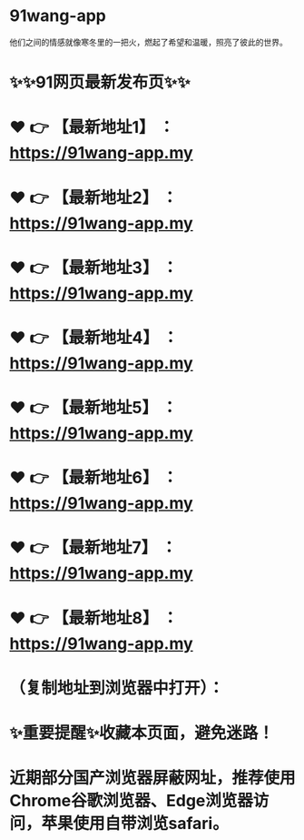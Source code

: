 # 91wang-app
他们之间的情感就像寒冬里的一把火，燃起了希望和温暖，照亮了彼此的世界。
# ✨✨91网页最新发布页✨✨
# ❤️ 👉 【最新地址1】 ：https://91wang-app.my
# ❤️ 👉 【最新地址2】 ：https://91wang-app.my
# ❤️ 👉 【最新地址3】 ：https://91wang-app.my
# ❤️ 👉 【最新地址4】 ：https://91wang-app.my
# ❤️ 👉 【最新地址5】 ：https://91wang-app.my
# ❤️ 👉 【最新地址6】 ：https://91wang-app.my
# ❤️ 👉 【最新地址7】 ：https://91wang-app.my
# ❤️ 👉 【最新地址8】 ：https://91wang-app.my
# （复制地址到浏览器中打开）：
# ✨重要提醒✨收藏本页面，避免迷路！
# 近期部分国产浏览器屏蔽网址，推荐使用Chrome谷歌浏览器、Edge浏览器访问，苹果使用自带浏览safari。
